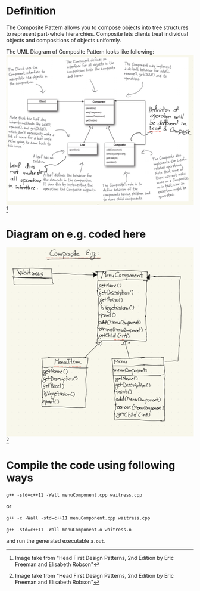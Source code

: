 # Definition
The Composite Pattern allows you to compose objects into tree structures to represent part-whole hierarchies. Composite lets clients treat individual objects and compositions of objects uniformly.

The UML Diagram of Composite Pattern looks like following:
![UML Diagram of Composite Pattern](/composite-pattern/composite-pattern.png)[^1]

# Diagram on e.g. coded here
![Composite Pattern](/composite-pattern/composite.png)[^1]

# Compile the code using following ways
`g++ -std=c++11 -Wall menuComponent.cpp waitress.cpp`

or

`g++ -c -Wall -std=c++11 menuComponent.cpp waitress.cpp`

`g++ -std=c++11 -Wall menuComponent.o waitress.o`

and run the generated executable `a.out`.


[^1]: Image take from "Head First Design Patterns, 2nd Edition by Eric Freeman and Elisabeth Robson"
